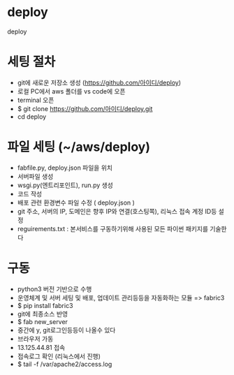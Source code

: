 # deploy
deploy

# 세팅 절차
- git에 새로운 저장소 생성 (https://github.com/아이디/deploy)
- 로컬 PC에서 aws 폴더를 vs code에 오픈
- terminal 오픈
- $ git clone https://github.com/아이디/deploy.git
- cd deploy

# 파일 세팅 (~/aws/deploy)
- fabfile.py, deploy.json 파일을 위치
- 서버파일 생성
- wsgi.py(엔트리포인트), run.py 생성
- 코드 작성
- 배포 관련 환경변수 파일 수정 ( deploy.json )
- git 주소, 서버의 IP, 도메인은 향후 IP와 연결(호스팅쪽), 리눅스 접속 계정 ID등 설정
- reguirements.txt : 본서비스를 구동하기위해 사용된 모든 파이썬 패키지를 기술한다

# 구동
- python3 버전 기반으로 수행
- 운영체계 및 서버 세팅 및 배포, 업데이트 관리등등을 자동화하는 모듈 => fabric3
- $ pip install fabric3
- git에 최종소스 반영
- $ fab new_server
- 중간에 y, git로그인등등이 나올수 있다
- 브라우저 가동
- 13.125.44.81 접속
- 접속로그 확인 (리눅스에서 진행)
- $ tail -f /var/apache2/access.log

